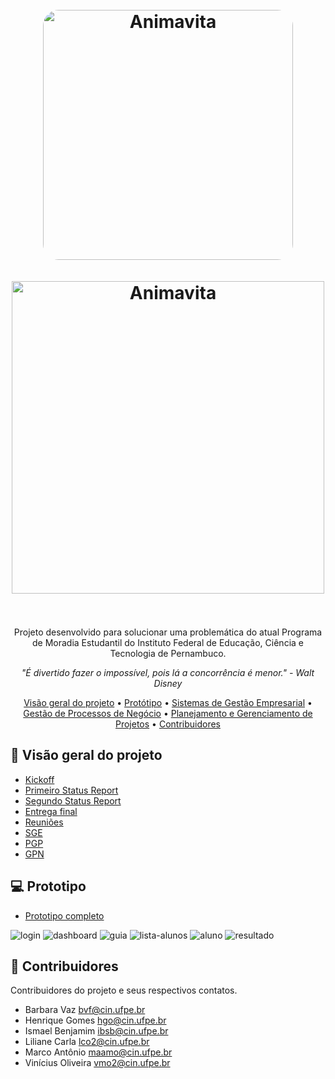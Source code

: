 <h1 align="center">
  <br>
  <img src="https://i.imgur.com/JUAzsa0.jpg" alt="Animavita" width="400px" style="border-radius: 25px;">
  <br><br>
  <img src="https://i.imgur.com/HDqKIG4.png" alt="Animavita" width="500px">
  <br><br>
</h1>

<p align="center">Projeto desenvolvido para solucionar uma problemática do atual Programa de Moradia Estudantil do Instituto Federal de Educação, Ciência e Tecnologia de Pernambuco.</p>

<p align="center"><i>"É divertido fazer o impossível, pois lá a concorrência é menor." - Walt Disney</i> </p>

<p align="center">
  <a href="#page_facing_up-vis%C3%A3o-geral-do-projeto">Visão geral do projeto</a> •
  <a href="#computer-Prototipo">Protótipo</a> •
  <a href="#">Sistemas de Gestão Empresarial</a> •
  <a href="#">Gestão de Processos de Negócio</a> •
  <a href="#">Planejamento e Gerenciamento de Projetos</a> •
  <a href="#raising_hand-contribuidores">Contribuidores</a>
</p>

## :page_facing_up: **Visão geral do projeto**

-   [Kickoff](https://github.com/ismaelbenjamim/projeto-moradia-ifpe/tree/main/Kickoff)
-   [Primeiro Status Report](https://github.com/ismaelbenjamim/projeto-moradia-ifpe/tree/main/Primeiro%20Status%20Report)
-   [Segundo Status Report](https://github.com/ismaelbenjamim/projeto-moradia-ifpe/tree/main/Segundo%20Status%20Report)
-   [Entrega final](https://github.com/ismaelbenjamim/projeto-moradia-ifpe/tree/main/Entrega%20Final)
-   [Reuniões](https://github.com/ismaelbenjamim/projeto-moradia-ifpe/tree/main/Reuniões)
-   [SGE](https://github.com/ismaelbenjamim/projeto-moradia-ifpe/tree/main/SGE)
-   [PGP](https://github.com/ismaelbenjamim/projeto-moradia-ifpe/tree/main/PGP)
-   [GPN](https://github.com/ismaelbenjamim/projeto-moradia-ifpe/tree/main/GPN)

## :computer: **Prototipo**

- [Prototipo completo](https://www.figma.com/file/BWHjiRKMGE1IupBm5Uel70/Sistema-Moradia?node-id=0%3A1)

<img src="https://i.imgur.com/rUhFq4c.png" alt="login">
<img src="https://i.imgur.com/XHPTr8Y.png" alt="dashboard">
<img src="https://i.imgur.com/Y27vgJR.png" alt="guia">
<img src="https://i.imgur.com/CoQzzcB.png" alt="lista-alunos">
<img src="https://i.imgur.com/Mqoo7WF.png" alt="aluno">
<img src="https://i.imgur.com/Lrph70n.png" alt="resultado">

## :raising_hand: **Contribuidores**

Contribuidores do projeto e seus respectivos contatos.

* Barbara Vaz <bvf@cin.ufpe.br>
* Henrique Gomes <hgo@cin.ufpe.br>
* Ismael Benjamim <ibsb@cin.ufpe.br>
* Liliane Carla <lco2@cin.ufpe.br>
* Marco Antônio <maamo@cin.ufpe.br>
* Vinícius Oliveira <vmo2@cin.ufpe.br>

